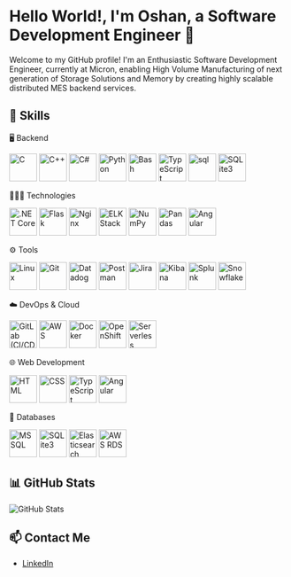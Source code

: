 # Hello World!, I'm Oshan, a Software Development Engineer 👋

Welcome to my GitHub profile! I'm an Enthusiastic Software Development Engineer, currently at Micron, enabling High Volume Manufacturing of next generation of Storage Solutions and Memory by creating highly scalable distributed MES backend services.

## 🚀 Skills
🖥️ Backend
<p align="left"> <img src="https://cdn.jsdelivr.net/gh/devicons/devicon/icons/c/c-original.svg" title="C" width="50" height="50"/> <img src="https://cdn.jsdelivr.net/gh/devicons/devicon/icons/cplusplus/cplusplus-original.svg" title="C++" width="50" height="50"/> <img src="https://cdn.jsdelivr.net/gh/devicons/devicon/icons/csharp/csharp-original.svg" title="C#" width="50" height="50"/> <img src="https://cdn.jsdelivr.net/gh/devicons/devicon/icons/python/python-original.svg" title="Python" width="50" height="50"/> <img src="https://cdn.jsdelivr.net/gh/devicons/devicon/icons/bash/bash-original.svg" title="Bash" width="50" height="50"/> <img src="https://cdn.jsdelivr.net/gh/devicons/devicon/icons/typescript/typescript-original.svg" title="TypeScript" width="50" height="50"/> <img src="https://cdn.jsdelivr.net/gh/devicons/devicon/icons/mysql/mysql-original.svg" title="sql" width="50" height="50"/> <img src="https://cdn.jsdelivr.net/gh/devicons/devicon/icons/sqlite/sqlite-original.svg" title="SQLite3" width="50" height="50"/> </p>

👨🏻‍💻 Technologies 
<p align="left"> <img src="https://cdn.jsdelivr.net/gh/devicons/devicon/icons/dot-net/dot-net-original.svg" title=".NET Core" width="50" height="50"/> <img src="https://cdn.jsdelivr.net/gh/devicons/devicon/icons/flask/flask-original.svg" title="Flask" width="50" height="50"/> <img src="https://cdn.jsdelivr.net/gh/devicons/devicon/icons/nginx/nginx-original.svg" title="Nginx" width="50" height="50"/> <img src="https://cdn.jsdelivr.net/gh/devicons/devicon/icons/elasticsearch/elasticsearch-original.svg" title="ELK Stack" width="50" height="50"/> <img src="https://cdn.jsdelivr.net/gh/devicons/devicon/icons/numpy/numpy-original.svg" title="NumPy" width="50" height="50"/> <img src="https://cdn.jsdelivr.net/gh/devicons/devicon/icons/pandas/pandas-original.svg" title="Pandas" width="50" height="50"/> <img src="https://cdn.jsdelivr.net/gh/devicons/devicon/icons/angular/angular-original.svg" title="Angular" width="50" height="50"/> </p>

⚙️ Tools
<p align="left"> <img src="https://cdn.jsdelivr.net/gh/devicons/devicon/icons/linux/linux-original.svg" title="Linux" width="50" height="50"/> <img src="https://cdn.jsdelivr.net/gh/devicons/devicon/icons/git/git-original.svg" title="Git" width="50" height="50"/> <img src="https://cdn.jsdelivr.net/gh/devicons/devicon/icons/datadog/datadog-original.svg" title="Datadog" width="50" height="50"/> <img src="https://cdn.jsdelivr.net/gh/devicons/devicon/icons/postgresql/postgresql-original.svg" title="Postman" width="50" height="50"/> <img src="https://cdn.jsdelivr.net/gh/devicons/devicon/icons/jira/jira-original.svg" title="Jira" width="50" height="50"/> <img src="https://cdn.jsdelivr.net/gh/devicons/devicon/icons/kibana/kibana-original.svg" title="Kibana" width="50" height="50"/> <img src="https://upload.wikimedia.org/wikipedia/commons/thumb/d/d2/Splunk_logo.svg/1200px-Splunk_logo.svg.png" title="Splunk" width="50" height="50"/> <img src="https://cdn.jsdelivr.net/gh/devicons/devicon/icons/snowflake/snowflake-original.svg" title="Snowflake" width="50" height="50"/> </p>

☁️ DevOps & Cloud
<p align="left"> <img src="https://cdn.jsdelivr.net/gh/devicons/devicon/icons/gitlab/gitlab-original.svg" title="GitLab (CI/CD)" width="50" height="50"/> <img src="https://cdn.jsdelivr.net/gh/devicons/devicon/icons/aws/aws-original.svg" title="AWS" width="50" height="50"/> <img src="https://cdn.jsdelivr.net/gh/devicons/devicon/icons/docker/docker-original.svg" title="Docker" width="50" height="50"/> <img src="https://cdn.jsdelivr.net/gh/devicons/devicon/icons/openshift/openshift-original.svg" title="OpenShift" width="50" height="50"/> <img src="https://cdn.jsdelivr.net/gh/devicons/devicon/icons/serverless/serverless-original.svg" title="Serverless" width="50" height="50"/> </p>

🌐 Web Development
<p align="left"> <img src="https://cdn.jsdelivr.net/gh/devicons/devicon/icons/html5/html5-original.svg" title="HTML" width="50" height="50"/> <img src="https://cdn.jsdelivr.net/gh/devicons/devicon/icons/css3/css3-original.svg" title="CSS" width="50" height="50"/> <img src="https://cdn.jsdelivr.net/gh/devicons/devicon/icons/typescript/typescript-original.svg" title="TypeScript" width="50" height="50"/> <img src="https://cdn.jsdelivr.net/gh/devicons/devicon/icons/angular/angular-original.svg" title="Angular" width="50" height="50"/> </p>

💾 Databases 
<p align="left"> <img src="https://cdn.jsdelivr.net/gh/devicons/devicon/icons/mssql/mssql-original.svg" title="MSSQL" width="50" height="50"/> <img src="https://cdn.jsdelivr.net/gh/devicons/devicon/icons/sqlite/sqlite-original.svg" title="SQLite3" width="50" height="50"/> <img src="https://cdn.jsdelivr.net/gh/devicons/devicon/icons/elasticsearch/elasticsearch-original.svg" title="Elasticsearch" width="50" height="50"/> <img src="https://cdn.jsdelivr.net/gh/devicons/devicon/icons/aws/aws-original.svg" title="AWS RDS" width="50" height="50"/> </p>

## 📊 GitHub Stats
![GitHub Stats](https://github-readme-stats.vercel.app/api?username=BubbleSortEverything&show_icons=true&theme=radical)

## 📫 Contact Me
- [LinkedIn](https://www.linkedin.com/in/oshan-singh-karki-2a3930153/)
